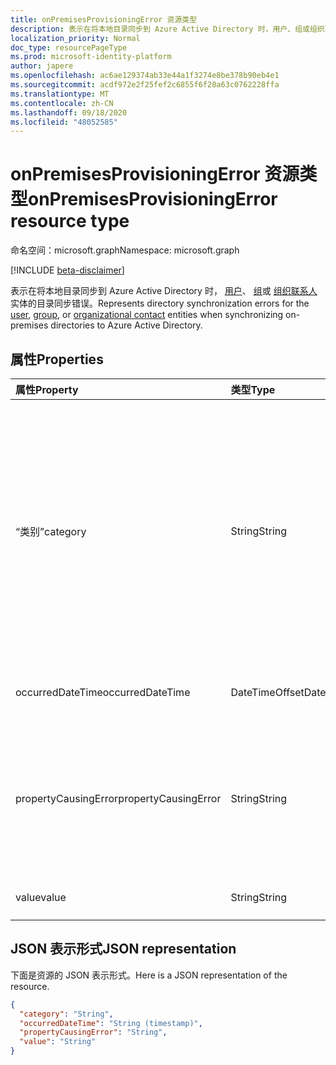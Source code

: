 ```yaml
---
title: onPremisesProvisioningError 资源类型
description: 表示在将本地目录同步到 Azure Active Directory 时，用户、组或组织联系人实体的目录同步错误。
localization_priority: Normal
doc_type: resourcePageType
ms.prod: microsoft-identity-platform
author: japere
ms.openlocfilehash: ac6ae129374ab33e44a1f3274e8be378b90eb4e1
ms.sourcegitcommit: acdf972e2f25fef2c6855f6f28a63c0762228ffa
ms.translationtype: MT
ms.contentlocale: zh-CN
ms.lasthandoff: 09/18/2020
ms.locfileid: "48052585"
---
```

# <a name="onpremisesprovisioningerror-resource-type"></a><span data-ttu-id="64e02-103">onPremisesProvisioningError 资源类型</span><span class="sxs-lookup"><span data-stu-id="64e02-103">onPremisesProvisioningError resource type</span></span>

<span data-ttu-id="64e02-104">命名空间：microsoft.graph</span><span class="sxs-lookup"><span data-stu-id="64e02-104">Namespace: microsoft.graph</span></span>

[!INCLUDE [beta-disclaimer](../../includes/beta-disclaimer.md)]

<span data-ttu-id="64e02-105">表示在将本地目录同步到 Azure Active Directory 时， [用户](user.md)、 [组](group.md)或 [组织联系人](orgcontact.md) 实体的目录同步错误。</span><span class="sxs-lookup"><span data-stu-id="64e02-105">Represents directory synchronization errors for the [user](user.md), [group](group.md), or [organizational contact](orgcontact.md) entities when synchronizing on-premises directories to Azure Active Directory.</span></span>

## <a name="properties"></a><span data-ttu-id="64e02-106">属性</span><span class="sxs-lookup"><span data-stu-id="64e02-106">Properties</span></span>

| <span data-ttu-id="64e02-107">属性</span><span class="sxs-lookup"><span data-stu-id="64e02-107">Property</span></span> | <span data-ttu-id="64e02-108">类型</span><span class="sxs-lookup"><span data-stu-id="64e02-108">Type</span></span> | <span data-ttu-id="64e02-109">说明</span><span class="sxs-lookup"><span data-stu-id="64e02-109">Description</span></span> |
|:---------------|:--------|:----------|
|<span data-ttu-id="64e02-110">“类别”</span><span class="sxs-lookup"><span data-stu-id="64e02-110">category</span></span>|<span data-ttu-id="64e02-111">String</span><span class="sxs-lookup"><span data-stu-id="64e02-111">String</span></span>| <span data-ttu-id="64e02-112">设置错误的类别。</span><span class="sxs-lookup"><span data-stu-id="64e02-112">Category of the provisioning error.</span></span> <span data-ttu-id="64e02-113">注意：目前，只有一个可能的值。</span><span class="sxs-lookup"><span data-stu-id="64e02-113">Note: Currently, there is only one possible value.</span></span> <span data-ttu-id="64e02-114">可能的值： *PropertyConflict* -指示属性值不是唯一的。</span><span class="sxs-lookup"><span data-stu-id="64e02-114">Possible value: *PropertyConflict* - indicates a property value is not unique.</span></span> <span data-ttu-id="64e02-115">其他对象包含相同的属性值。</span><span class="sxs-lookup"><span data-stu-id="64e02-115">Other objects contain the same value for the property.</span></span> |
|<span data-ttu-id="64e02-116">occurredDateTime</span><span class="sxs-lookup"><span data-stu-id="64e02-116">occurredDateTime</span></span>|<span data-ttu-id="64e02-117">DateTimeOffset</span><span class="sxs-lookup"><span data-stu-id="64e02-117">DateTimeOffset</span></span>| <span data-ttu-id="64e02-118">发生错误的日期和时间。</span><span class="sxs-lookup"><span data-stu-id="64e02-118">The date and time at which the error occurred.</span></span> |
|<span data-ttu-id="64e02-119">propertyCausingError</span><span class="sxs-lookup"><span data-stu-id="64e02-119">propertyCausingError</span></span>|<span data-ttu-id="64e02-120">String</span><span class="sxs-lookup"><span data-stu-id="64e02-120">String</span></span>| <span data-ttu-id="64e02-121">导致错误的目录属性的名称。</span><span class="sxs-lookup"><span data-stu-id="64e02-121">Name of the directory property causing the error.</span></span> <span data-ttu-id="64e02-122">当前可能的值： *UserPrincipalName* 或 *ProxyAddress*</span><span class="sxs-lookup"><span data-stu-id="64e02-122">Current possible values: *UserPrincipalName* or *ProxyAddress*</span></span> |
|<span data-ttu-id="64e02-123">value</span><span class="sxs-lookup"><span data-stu-id="64e02-123">value</span></span>|<span data-ttu-id="64e02-124">String</span><span class="sxs-lookup"><span data-stu-id="64e02-124">String</span></span>| <span data-ttu-id="64e02-125">导致错误的属性的值。</span><span class="sxs-lookup"><span data-stu-id="64e02-125">Value of the property causing the error.</span></span> |

## <a name="json-representation"></a><span data-ttu-id="64e02-126">JSON 表示形式</span><span class="sxs-lookup"><span data-stu-id="64e02-126">JSON representation</span></span>
<span data-ttu-id="64e02-127">下面是资源的 JSON 表示形式。</span><span class="sxs-lookup"><span data-stu-id="64e02-127">Here is a JSON representation of the resource.</span></span>

<!-- {
  "blockType": "resource",
  "optionalProperties": [

  ],
  "@odata.type": "microsoft.graph.onPremisesProvisioningError"
}-->

```json
{
  "category": "String",
  "occurredDateTime": "String (timestamp)",
  "propertyCausingError": "String",
  "value": "String"
}

```


<!-- uuid: 8fcb5dbc-d5aa-4681-8e31-b001d5168d79
2015-10-25 14:57:30 UTC -->
<!--
{
  "type": "#page.annotation",
  "description": "onPremisesProvisioningError resource",
  "keywords": "",
  "section": "documentation",
  "tocPath": "",
  "suppressions": []
}
-->


